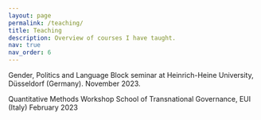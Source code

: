 ```yaml
---
layout: page
permalink: /teaching/
title: Teaching
description: Overview of courses I have taught.
nav: true
nav_order: 6
---
```


Gender, Politics and Language
Block seminar at Heinrich-Heine University, Düsseldorf (Germany). November 2023.  

Quantitative Methods Workshop
School of Transnational Governance, EUI (Italy)
February 2023

